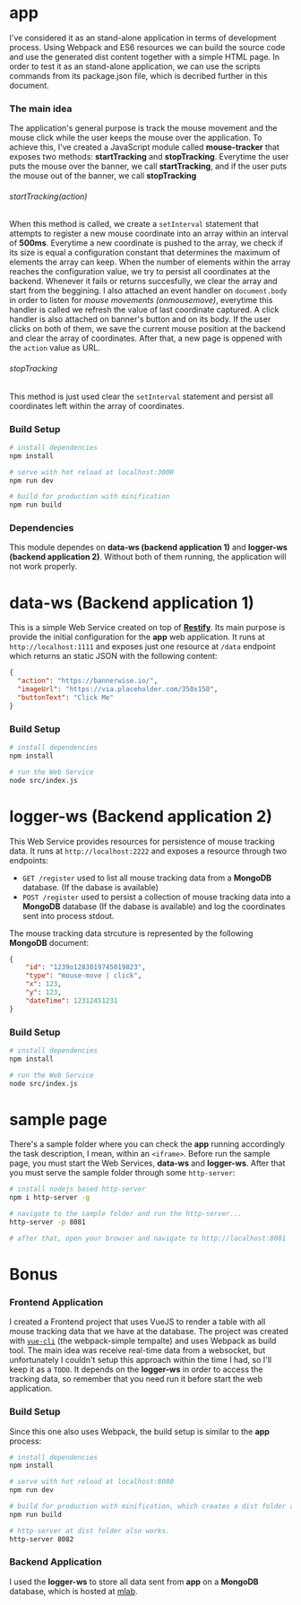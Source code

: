 # app

I've considered it as an stand-alone application in terms of development process. Using Webpack and ES6 resources we can build the source code and use the generated dist content together with a simple HTML page.
In order to test it as an stand-alone application, we can use the scripts commands from its package.json file, which is decribed further in this document.

### The main idea

The application's general purpose is track the mouse movement and the mouse click while the user keeps the mouse over the application.
To achieve this, I've created a JavaScript module called **mouse-tracker** that exposes two methods: **startTracking** and **stopTracking**.
Everytime the user puts the mouse over the banner, we call **startTracking**, and if the user puts the mouse out of the banner, we call **stopTracking**

###### startTracking(action)

When this method is called, we create a `setInterval` statement that attempts to register a new mouse coordinate into an array within an interval of **500ms**.
Everytime a new coordinate is pushed to the array, we check if its size is equal a configuration constant that determines the maximum of elements the array can keep. When the number of elements within the array reaches the configuration value, we try to persist all coordinates at the backend. Whenever it fails or returns succesfully, we clear the array and start from the beggining.
I also attached an event handler on `document.body` in order to listen for *mouse movements (onmousemove)*, everytime this handler is called we refresh the value of last coordinate captured.
A click handler is also attached on banner's button and on its body. If the user clicks on both of them, we save the current mouse position at the backend and clear the array of coordinates. After that, a new page is oppened with the `action` value as URL.

###### stopTracking

This method is just used clear the `setInterval` statement and persist all coordinates left within the array of coordinates.

### Build Setup

``` bash
# install dependencies
npm install

# serve with hot reload at localhost:3000
npm run dev

# build for production with minification
npm run build
```

### Dependencies

This module dependes on **data-ws (backend application 1)** and **logger-ws (backend application 2)**. Without both of them running, the application will not work properly.

# data-ws (Backend application 1)

This is a simple Web Service created on top of [**Restify**](http://restify.com/). Its main purpose is provide the initial configuration for the **app** web application.
It runs at `http://localhost:1111` and exposes just one resource at `/data` endpoint which returns an static JSON with the following content:

```json
{
  "action": "https://bannerwise.io/",
  "imageUrl": "https://via.placeholder.com/350x150",
  "buttonText": "Click Me"
}
```

### Build Setup

``` bash
# install dependencies
npm install

# run the Web Service
node src/index.js
```

# logger-ws (Backend application 2)

This Web Service provides resources for persistence of mouse tracking data. It runs at `http://localhost:2222` and exposes a resource through two endpoints:

* `GET /register` used to list all mouse tracking data from a **MongoDB** database. (If the dabase is available)
* `POST /register` used to persist a collection of mouse tracking data into a **MongoDB** database (If the dabase is available) and log the coordinates sent into process stdout.

The mouse tracking data strcuture is represented by the following **MongoDB** document:

```json
{
	"id": "1239o1283019745019823",
	"type": "mouse-move | click",
	"x": 123,
	"y": 123,
	"dateTime": 12312451231
}
```

### Build Setup

``` bash
# install dependencies
npm install

# run the Web Service
node src/index.js
```

# sample page

There's a sample folder where you can check the **app** running accordingly the task description, I mean, within an `<iframe>`.
Before run the sample page, you must start the Web Services, **data-ws** and **logger-ws**. After that you must serve the sample folder through some `http-server`:

``` bash
# install nodejs based http-server
npm i http-server -g

# navigate to the sample folder and run the http-server...
http-server -p 8081

# after that, open your browser and navigate to http://localhost:8081
```

# Bonus

### Frontend Application

I created a Frontend project that uses VueJS to render a table with all mouse tracking data that we have at the database.
The project was created with [`vue-cli`](https://github.com/vuejs/vue-cli) (the webpack-simple tempalte) and uses Webpack as build tool.
The main idea was receive real-time data from a websocket, but unfortunately I couldn't setup this approach within the time I had, so I'll keep it as a `TODO`.
It depends on the **logger-ws** in order to access the tracking data, so remember that you need run it before start the web application.

### Build Setup

Since this one also uses Webpack, the build setup is similar to the **app** process:

``` bash
# install dependencies
npm install

# serve with hot reload at localhost:8080
npm run dev

# build for production with minification, which creates a dist folder at the project's root folder.
npm run build

# http-server at dist folder also works.
http-server 8082
```

### Backend Application

I used the **logger-ws** to store all data sent from **app** on a **MongoDB** database, which is hosted at [mlab](https://mlab.com/).